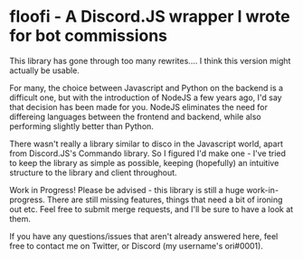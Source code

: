 # floofi - A Discord.JS wrapper I wrote for bot commissions

This library has gone through too many rewrites.... I think this version might actually be usable.

For many, the choice between Javascript and Python on the backend is a difficult one, but with the introduction of NodeJS a few years ago, I'd say that decision has been made for you. NodeJS eliminates the need for differeing languages between the frontend and backend, while also performing slightly better than Python.

There wasn't really a library similar to disco in the Javascript world, apart from Discord.JS's Commando library. So I figured I'd make one - I've tried to keep the library as simple as possible, keeping \(hopefully\) an intuitive structure to the library and client throughout.

Work in Progress! Please be advised - this library is still a huge work-in-progress. There are still missing features, things that need a bit of ironing out etc. Feel free to submit merge requests, and I'll be sure to have a look at them.

If you have any questions/issues that aren't already answered here, feel free to contact me on Twitter, or Discord \(my username's ori\#0001\).
